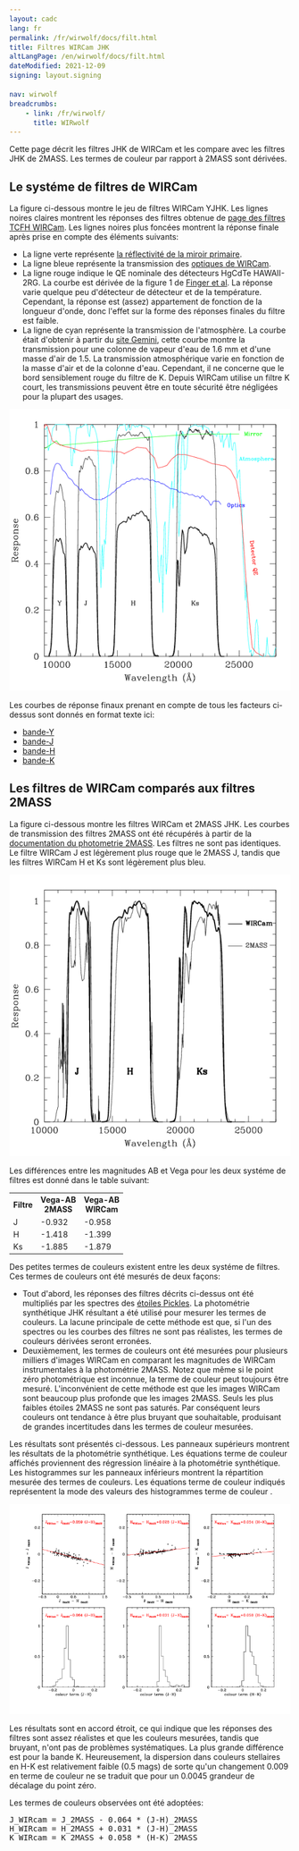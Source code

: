 ```yaml
---
layout: cadc
lang: fr
permalink: /fr/wirwolf/docs/filt.html
title: Filtres WIRCam JHK
altLangPage: /en/wirwolf/docs/filt.html
dateModified: 2021-12-09
signing: layout.signing

nav: wirwolf
breadcrumbs:
    - link: /fr/wirwolf/
      title: WIRwolf
---
```

<p>
    Cette page d&eacute;crit les filtres JHK de WIRCam et les compare avec les filtres JHK de 2MASS.
    Les termes de couleur par rapport &agrave; 2MASS sont d&eacute;riv&eacute;es.
</p>
<h2>Le syst&eacute;me de filtres de WIRCam</h2>
<p>
    La figure ci-dessous montre le jeu de filtres WIRCam YJHK. Les lignes
    noires claires montrent les r&eacute;ponses des filtres obtenue de
    <a rel="external" href="http://www.cfht.hawaii.edu/Instruments/Filters/wircam.html">page des filtres TCFH WIRCam</a>.
    Les lignes noires plus fonc&eacute;es montrent la r&eacute;ponse finale apr&egrave;s prise en
    compte des &eacute;l&eacute;ments suivants:
</p>
<ul>
  <li>
     La ligne verte repr&eacute;sente <a rel="external" href="http://www.cfht.hawaii.edu/Science/CFHTLS-OLD/MSWG/Al_coating.dat">la r&eacute;flectivit&eacute; de la miroir primaire</a>.
  </li>
  <li>
      La ligne bleue repr&eacute;sente la transmission des <a rel="external" href="http://www.cfht.hawaii.edu/Instruments/Imaging/WIRCam/pics.WIRCam/WIRCamOpticsResponseCurve.xls">optiques de WIRCam</a>.
  </li>
  <li>
      La ligne rouge indique le QE nominale des d&eacute;tecteurs HgCdTe
      HAWAII-2RG. La courbe est d&eacute;riv&eacute;e de la figure 1
      de <a rel="external" href="http://www.eso.org/~gfinger/marseille_08/AS08-AS12-9_H2RG_mosaic_gfi_final.pdf">Finger
      et al</a>. La r&eacute;ponse varie quelque peu d'd&eacute;tecteur de d&eacute;tecteur
      et de la temp&eacute;rature. Cependant, la r&eacute;ponse est (assez)
      appartement de fonction de la longueur d'onde, donc l'effet sur
      la forme des r&eacute;ponses finales du filtre est faible.
  </li>
  <li>
      La ligne de cyan repr&eacute;sente la transmission de l'atmosph&egrave;re. La
      courbe &eacute;tait d'obtenir &agrave; partir du <a rel="external" href="http://www.gemini.edu/sciops/telescopes-and-sites/observing-condition-constraints/ir-transmission-spectra">site
      Gemini</a>, cette courbe montre la transmission pour une colonne
      de vapeur d'eau de 1.6 mm et d'une masse d'air de 1.5. La
      transmission atmosph&eacute;rique varie en fonction de la masse d'air
      et de la colonne d'eau. Cependant, il ne concerne
      que le bord sensiblement rouge du filtre de K. Depuis WIRCam
      utilise un filtre K court, les transmissions peuvent &ecirc;tre en
      toute s&eacute;curit&eacute; &ecirc;tre n&eacute;glig&eacute;es pour la plupart des usages.
  </li>
</ul>
<img class="img-responsive" src="/static/images/wirwolf/wirfil.gif" alt="syst&eacute;me de filtres WIRCam"/>
<p>
    Les courbes de r&eacute;ponse finaux prenant en compte de tous les
    facteurs ci-dessus sont donn&eacute;s en format texte ici:
</p>
<ul>
  <li><a href="/static/files/wirwolf/Ywircam.fil">bande-Y</a></li>
  <li><a href="/static/files/wirwolf/Jwircam.fil">bande-J</a></li>
  <li><a href="/static/files/wirwolf/Hwircam.fil">bande-H</a></li>
  <li><a href="/static/files/wirwolf/Kwircam.fil">bande-K</a></li>
</ul>
<h2>Les filtres de WIRCam compar&eacute;s aux filtres 2MASS</h2>
<p>
    La figure ci-dessous montre les filtres WIRCam et 2MASS JHK. Les
    courbes de transmission des filtres 2MASS ont &eacute;t&eacute; r&eacute;cup&eacute;r&eacute;s &agrave;
    partir de la
    <a rel="external" href="http://www.ipac.caltech.edu/2mass/releases/allsky/doc/sec6_4a.html">documentation
    du photometrie 2MASS</a>. Les filtres ne sont pas identiques. Le
    filtre WIRCam J est l&eacute;g&egrave;rement plus rouge que le 2MASS J, tandis
    que les filtres WIRCam H et Ks sont l&eacute;g&egrave;rement plus bleu.
</p>
<img class="img-responsive" src="/static/images/wirwolf/wir2mass.gif" alt="syst&eacute;me de filtres WIRCam et 2MASS"/>
<p>
    Les diff&eacute;rences entre les magnitudes AB et Vega pour les deux
    syst&eacute;me de filtres est donn&eacute; dans le table suivant:
</p>
<table>
<tr><th scope="col">Filtre</th><th scope="col">Vega-AB<br/>2MASS</th><th scope="col">Vega-AB<br/>WIRCam</th></tr>
<tr><td>J</td><td>-0.932</td><td>-0.958</td></tr>
<tr><td>H</td><td>-1.418</td><td>-1.399</td></tr>
<tr><td>Ks</td><td>-1.885</td><td>-1.879</td></tr>
</table>
<p>
    Des petites termes de couleurs existent entre les deux syst&eacute;me de filtres. Ces termes de couleurs ont &eacute;t&eacute; mesur&eacute;s de deux fa&ccedil;ons:
</p>
<ul>
  <li>
      Tout d'abord, les r&eacute;ponses des filtres d&eacute;crits ci-dessus ont &eacute;t&eacute;
      multipli&eacute;s par les spectres des <a rel="external" href="http://adsabs.harvard.edu/abs/1998PASP..110..863P">&eacute;toiles
      Pickles</a>. La photom&eacute;trie synth&eacute;tique JHK 
      r&eacute;sultant a &eacute;t&eacute; utilis&eacute; pour mesurer les termes de couleurs. La
      lacune principale de cette m&eacute;thode est que, si l'un des
      spectres ou les courbes des filtres ne sont pas r&eacute;alistes, les
      termes de couleurs d&eacute;riv&eacute;es seront erron&eacute;es.
  </li>
  <li>
      Deuxi&egrave;mement, les termes de couleurs ont &eacute;t&eacute; mesur&eacute;es pour
      plusieurs milliers d'images WIRCam en comparant les magnitudes
      de WIRCam instrumentales &agrave; la photom&eacute;trie 2MASS. Notez que m&ecirc;me
      si le point z&eacute;ro  photom&eacute;trique est inconnue, la terme de
      couleur peut toujours &ecirc;tre mesur&eacute;. L'inconv&eacute;nient de cette m&eacute;thode
      est que les images WIRCam sont beaucoup plus profonde que les
      images 2MASS. Seuls les plus faibles &eacute;toiles 2MASS ne sont pas
      satur&eacute;s. Par cons&eacute;quent leurs couleurs ont tendance &agrave; &ecirc;tre plus
      bruyant que souhaitable, produisant de grandes incertitudes dans
      les termes de couleur mesur&eacute;es.
  </li>
</ul>
<p>
</p>
<p>
    Les r&eacute;sultats sont pr&eacute;sent&eacute;s ci-dessous. Les panneaux sup&eacute;rieurs
    montrent les r&eacute;sultats de la photom&eacute;trie synth&eacute;tique. Les
    &eacute;quations terme de couleur affich&eacute;s proviennent des r&eacute;gression
    lin&eacute;aire &agrave; la photom&eacute;trie synth&eacute;tique. Les histogrammes sur les
    panneaux inf&eacute;rieurs montrent la r&eacute;partition mesur&eacute;e des termes de
    couleurs. Les &eacute;quations terme de couleur indiqu&eacute;s repr&eacute;sentent la
    mode des valeurs des histogrammes terme de couleur .
</p>
<img class="img-responsive" src="/static/images/wirwolf/wirctcor.gif" alt="termes de couleurs WIRCam/2MASS"/>
<p>
    Les r&eacute;sultats sont en accord &eacute;troit, ce qui indique que les
    r&eacute;ponses des filtres sont assez r&eacute;alistes et que les couleurs
    mesur&eacute;es, tandis que bruyant, n'ont pas de probl&egrave;mes syst&eacute;matiques. La
    plus grande diff&eacute;rence est pour la bande K. Heureusement, la
    dispersion dans couleurs stellaires en H-K est relativement faible (0.5
    mags) de sorte qu'un changement 0.009 en terme de couleur ne se
    traduit que pour un 0.0045 grandeur de d&eacute;calage du point z&eacute;ro.
</p>
<p>
    Les termes de couleurs observ&eacute;es ont &eacute;t&eacute; adopt&eacute;es:
</p>
<pre>
J_WIRcam = J_2MASS - 0.064 * (J-H)_2MASS
H_WIRcam = H_2MASS + 0.031 * (J-H)_2MASS
K_WIRcam = K_2MASS + 0.058 * (H-K)_2MASS
</pre>

